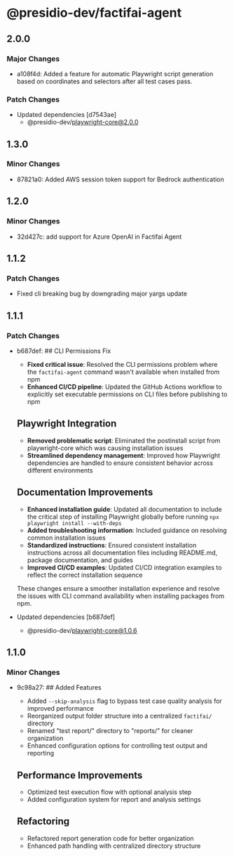 # @presidio-dev/factifai-agent

## 2.0.0

### Major Changes

- a108f4d: Added a feature for automatic Playwright script generation based on coordinates and selectors after all test cases pass.

### Patch Changes

- Updated dependencies [d7543ae]
  - @presidio-dev/playwright-core@2.0.0

## 1.3.0

### Minor Changes

- 87821a0: Added AWS session token support for Bedrock authentication

## 1.2.0

### Minor Changes

- 32d427c: add support for Azure OpenAI in Factifai Agent

## 1.1.2

### Patch Changes

- Fixed cli breaking bug by downgrading major yargs update

## 1.1.1

### Patch Changes

- b687def: ## CLI Permissions Fix

  - **Fixed critical issue**: Resolved the CLI permissions problem where the `factifai-agent` command wasn't available when installed from npm
  - **Enhanced CI/CD pipeline**: Updated the GitHub Actions workflow to explicitly set executable permissions on CLI files before publishing to npm

  ## Playwright Integration

  - **Removed problematic script**: Eliminated the postinstall script from playwright-core which was causing installation issues
  - **Streamlined dependency management**: Improved how Playwright dependencies are handled to ensure consistent behavior across different environments

  ## Documentation Improvements

  - **Enhanced installation guide**: Updated all documentation to include the critical step of installing Playwright globally before running `npx playwright install --with-deps`
  - **Added troubleshooting information**: Included guidance on resolving common installation issues
  - **Standardized instructions**: Ensured consistent installation instructions across all documentation files including README.md, package documentation, and guides
  - **Improved CI/CD examples**: Updated CI/CD integration examples to reflect the correct installation sequence

  These changes ensure a smoother installation experience and resolve the issues with CLI command availability when installing packages from npm.

- Updated dependencies [b687def]
  - @presidio-dev/playwright-core@1.0.6

## 1.1.0

### Minor Changes

- 9c98a27: ## Added Features

  - Added `--skip-analysis` flag to bypass test case quality analysis for improved performance
  - Reorganized output folder structure into a centralized `factifai/` directory
  - Renamed "test report/" directory to "reports/" for cleaner organization
  - Enhanced configuration options for controlling test output and reporting

  ## Performance Improvements

  - Optimized test execution flow with optional analysis step
  - Added configuration system for report and analysis settings

  ## Refactoring

  - Refactored report generation code for better organization
  - Enhanced path handling with centralized directory structure
